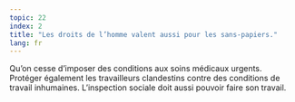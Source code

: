 ```yaml
---
topic: 22
index: 2
title: "Les droits de l’homme valent aussi pour les sans-papiers."
lang: fr
---
```

Qu’on cesse d’imposer des conditions aux soins médicaux urgents. Protéger
également les travailleurs clandestins contre des conditions de travail
inhumaines. L’inspection sociale doit aussi pouvoir faire son travail.
